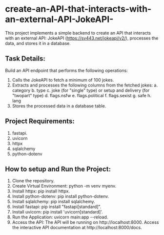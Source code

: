# create-an-API-that-interacts-with-an-external-API-JokeAPI-
This project implements a simple backend to create an API that interacts with an external API: JokeAPI (https://sv443.net/jokeapi/v2/), processes the data, and stores it in a database.

## Task Details:
Build an API endpoint that performs the following operations:
1. Calls the JokeAPI to fetch a minimum of 100 jokes.
2. Extracts and processes the following columns from the fetched jokes:
a. category
b. type
c. joke (for "single" type) or setup and delivery (for "twopart" type)
d. flags.nsfw
e. flags.political
f. flags.sexist
g. safe
h. lang
4. Stores the processed data in a database table.

## Project Requirements:

1. fastapi.
2. uvicorn
3. httpx
4. sqlalchemy
5. python-dotenv

## How to setup and Run the Project:

1. Clone the repository.
2. Create Virtual Environment: python -m venv myenv.
3. Install httpx: pip install httpx.
4. Install python-dotenv: pip install python-dotenv.
5. Install sqlalchemy: pip install sqlalchemy.
6. Install fastapi: pip install "fastapi[standard]".
7. Install uvicorn: pip install 'uvicorn[standard]'.
8. Run the Application: uvicorn main:app --reload.
9. Access the API: The API will be running on http://localhost:8000. Access the interactive API documentation at http://localhost:8000/docs.


